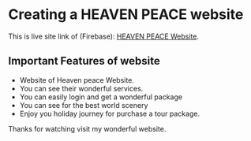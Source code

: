 # Creating a HEAVEN PEACE website

This is live site link of (Firebase):  [HEAVEN PEACE Website](https://heaven-peace.web.app).

## Important Features of website
<ul>
    <li>Website of Heaven peace Website.</li>
    <li>You can see their wonderful services.</li>
    <li>You can easily login and get a wonderful package</li>
    <li>You can see for the best world scenery</li>
    <li>Enjoy you holiday journey for purchase a tour package.</li>
</ul>

Thanks for watching visit my wonderful website.